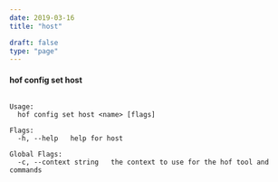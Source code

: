 ```yaml
---
date: 2019-03-16
title: "host"

draft: false
type: "page"
---
```


#### hof config set host

```Set your host server

Usage:
  hof config set host <name> [flags]

Flags:
  -h, --help   help for host

Global Flags:
  -c, --context string   the context to use for the hof tool and commands
```

